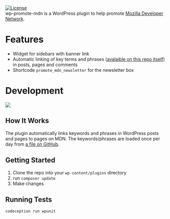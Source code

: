 [![License](https://img.shields.io/badge/License-GPL%20v2-blue.svg)](https://img.shields.io/badge/License-GPL%20v2-blue.svg)  
wp-promote-mdn is a WordPress plugin to help promote [Mozilla Developer Network](https://developer.mozilla.org).

Features
========

* Widget for sidebars with banner link
* Automatic linking of key terms and phrases ([avalaible on this repo itself](https://raw.githubusercontent.com/mdn/wp-promote-mdn/def-list/terms.txt
)) in posts, pages and comments
* Shortcode `promote_mdn_newsletter` for the newsletter box

Development
===========

[<img src="https://travis-ci.org/mdn/wp-promote-mdn.png?branch=master"/>](http://travis-ci.org/#!/mdn/wp-promote-mdn)

How It Works
------------

The plugin automatically links keywords and phrases in WordPress posts and
pages to pages on MDN. The keywords/phrases are loaded once per day from [a
file on GitHub](https://raw.githubusercontent.com/mdn/wp-promote-mdn/def-list/terms.txt).

Getting Started
---------------

1. Clone the repo into your `wp-content/plugins` directory
2. run `composer update`
3. Make changes

Running Tests
-------------

    codeception run wpunit
 